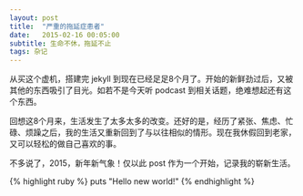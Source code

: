 ```yaml
---
layout: post
title:  "严重的拖延症患者"
date:   2015-02-16 00:05:00
subtitle: 生命不休，拖延不止
tags: 杂记
---
```


从买这个虚机，搭建完 jekyll 到现在已经足足8个月了。开始的新鲜劲过后，又被其他的东西吸引了目光。如若不是今天听 podcast 到相关话题，绝难想起还有这个东西。

回想这8个月来，生活发生了太多太多的改变。还好的是，经历了紧张、焦虑、忙碌、烦躁之后，我的生活又重新回到了与以往相似的情形。现在我休假回到老家，又可以轻松的做自己喜欢的事。

不多说了，2015，新年新气象！仅以此 post 作为一个开始，记录我的崭新生活。

{% highlight ruby %}
puts "Hello new world!"
{% endhighlight %}

